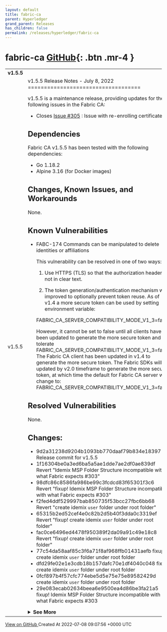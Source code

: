 ```yaml
---
layout: default
title: fabric-ca
parent: Hyperledger
grand_parent: Releases
has_children: false
permalink: /releases/hyperledger/fabric-ca
---
```


# fabric-ca <span class="fs-3 right-align">[GitHub](https://github.com/hyperledger/fabric-ca){: .btn .mr-4 }</span>


<div>
    <table>
        <tr>
            <td colspan="2">
                <b>
                    v1.5.5
                </b>
            </td>
        </tr>
        <tr>
            <td>
                <span class="chip">
                    v1.5.5
                </span>
            </td>
            <td>
                v1.5.5 Release Notes - July 8, 2022
===================================

v1.5.5 is a maintenance release, providing updates for the following issues in the Fabric CA:

- Closes [Issue #305](https://github.com/hyperledger/fabric-ca/issues/305) : Issue with re-enrolling certificates

Dependencies
------------

Fabric CA v1.5.5 has been tested with the following dependencies:
- Go 1.18.2
- Alpine 3.16 (for Docker images)

Changes, Known Issues, and Workarounds
--------------------------------------

None.

Known Vulnerabilities
---------------------
- FABC-174 Commands can be manipulated to delete identities or affiliations

  This vulnerability can be resolved in one of two ways:

    1) Use HTTPS (TLS) so that the authorization header is not in clear text.

    2) The token generation/authentication mechanism was improved to optionally prevent
       token reuse. As of v1.4 a more secure token can be used by setting environment variable:

  FABRIC_CA_SERVER_COMPATIBILITY_MODE_V1_3=false

  However, it cannot be set to false until all clients have
  been updated to generate the more secure token and tolerate
  FABRIC_CA_SERVER_COMPATIBILITY_MODE_V1_3=false.
  The Fabric CA client has been updated in v1.4 to generate the more secure token.
  The Fabric SDKs will be updated by v2.0 timeframe to generate the more secure token,
  at which time the default for Fabric CA server will change to:
  FABRIC_CA_SERVER_COMPATIBILITY_MODE_V1_3=false

Resolved Vulnerabilities
------------------------
None.


## Changes:

* 9d2a31238d9204b1093bb770daaf79b834e18397 Release commit for v1.5.5
* 1f16304be0a3ed6ba5a5ae1dde7ae2df0ae839df Revert "Idemix MSP Folder Structure incompatible with what Fabric expects #303"
* 98dfc86c8586fa986be99c3fcdcd83f65301f3c6 Revert "fixup! Idemix MSP Folder Structure incompatible with what Fabric expects #303"
* f2fed4ddf529997bab850735f53bcc27fbc6bb68 Revert "create idemix `user` folder under root folder"
* 65315b2ed52cef4e0c82b2d5b40f3dda0c3319ef Revert "fixup! create idemix `user` folder under root folder"
* fac0ce6496ed4478f950389f2da09a91c49e18c8 Revert "fixup! create idemix `user` folder under root folder"
* 77c54da58aaf85c3f6a71f8af968ffb01431aefb fixup! create idemix `user` folder under root folder
* dfd29fe02e1e3cdb18b157dafc70e1df4040c048 fixup! create idemix `user` folder under root folder
* 0fcf897b4f57cfc774ebe5d5e75e75e89582429d create idemix `user` folder under root folder
* 29e083ecab02634beea6e9500ea4d86be3fa21a5 fixup! Idemix MSP Folder Structure incompatible with what Fabric expects #303
<details><summary><b>See More</b></summary>

* acea74626c69f180dd60e67f35c0d2aa0e3d6394 Idemix MSP Folder Structure incompatible with what Fabric expects #303
* 3be7a152bfb879e58b58f1bb53769519ddc00334 Correct handling of CA VerifyOptions (#306)

This list of changes was [auto generated](https://dev.azure.com/Hyperledger/Fabric/_build/results?buildId=54593&view=logs).</details>
            </td>
        </tr>
    </table>
    <a href="https://github.com/hyperledger/fabric-ca/releases/tag/v1.5.5" class=".btn">
        View on GitHub
    </a>
    <span class="right-align">
        Created At 2022-07-08 09:07:56 +0000 UTC
    </span>
</div>


